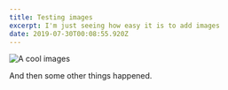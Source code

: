 ```yaml
---
title: Testing images
excerpt: I'm just seeing how easy it is to add images
date: 2019-07-30T00:08:55.920Z
---
```

![A cool images](/uploads/joshua_tree_stars_opt.jpg "This is a really cool image")

And then some other things happened.
